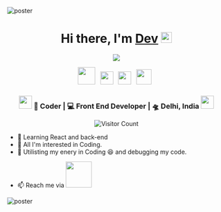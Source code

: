![poster](https://user-images.githubusercontent.com/85267939/147386418-c099bac0-291e-4d41-a487-752864056e75.png)

<div align="center">
   <h1>Hi there, I'm <a href="https://www.linkedin.com/in/devender-verma-887254221/">Dev</a> <img src="https://media.giphy.com/media/hvRJCLFzcasrR4ia7z/giphy.gif" width="25px"> </h1>
   
   
   <img src="https://pronoun.cyou/x/y?subject=He&object=Him&height=20"> 
</div>

<p align='center'>
   <a href="https://www.linkedin.com/in/devender-verma-887254221/"><img height="40" src="https://user-images.githubusercontent.com/85267939/147388856-95b99a6f-ca36-4162-a536-dc8db5e092c2.png"></a>&nbsp;&nbsp;
<a href="https://www.instagram.com/crishpy_coffe/"><img height="30" src="https://user-images.githubusercontent.com/85267939/147388861-bc034158-ce58-4d67-8b91-ba8532479fc7.png"></a>&nbsp;&nbsp;
<a href="https://twitter.com/crishpy_coffe"><img height="30" src="https://user-images.githubusercontent.com/85267939/147388859-4f6c6873-8488-45ed-86bd-0a608975e4ed.png"></a>&nbsp;&nbsp;
<a href="https://www.reddit.com/user/Let-me-code"><img height="35" src="https://user-images.githubusercontent.com/85267939/147388858-463ed7c5-716a-4d12-a711-450a72f5f543.png"></a>&nbsp;&nbsp;



<div align="center">
<h3><img src="https://media.giphy.com/media/WUlplcMpOCEmTGBtBW/giphy.gif" width="30"> 🙎 Coder | 💻 Front End Developer | 🛸 Delhi, India <img src="https://media.giphy.com/media/WUlplcMpOCEmTGBtBW/giphy.gif" width="30"></h3>
</div>


<div align="center">
  

  ![Visitor Count](https://profile-counter.glitch.me/crishpy-coffe/count.svg)
  
 </div>
 
 
- 👋 Learning React and back-end
- 👀 All I'm interested in Coding.
- 🌱 Utilisting my enery in Coding 😆 and debugging my code. 
<!-- - 💞️ I’m looking to collaborate on ... -->
<!-- ![crop button](https://user-images.githubusercontent.com/85267939/147390527-3d9f09e0-c37c-4e26-9fe6-4060bf89fd81.png) -->

- 📫 Reach me via  [<img height="60" paddint-top="2rem" display="inline" src="https://user-images.githubusercontent.com/85267939/147390527-3d9f09e0-c37c-4e26-9fe6-4060bf89fd81.png" >](https://www.linkedin.com/in/devender-verma-887254221/)
<!-- -  -->
<!-- - ![button](https://user-images.githubusercontent.com/85267939/147390371-8efcc39c-266f-49a9-ba4a-ec7c64cbb9e9.png)  -->
<!-- <a href="https://user-images.githubusercontent.com/85267939/147390371-8efcc39c-266f-49a9-ba4a-ec7c64cbb9e9.png"> <img alt="Devender LinkedIn" src="https://www.linkedin.com/in/devender-verma-887254221/"> Dev </a> -->
<!---
Crishpy-Coffe/Crishpy-Coffe is a ✨ special ✨ repository because its `README.md` (this file) appears on your GitHub profile.
You can click the Preview link to take a look at your changes.
--->
![poster](https://user-images.githubusercontent.com/85267939/147386418-c099bac0-291e-4d41-a487-752864056e75.png)
